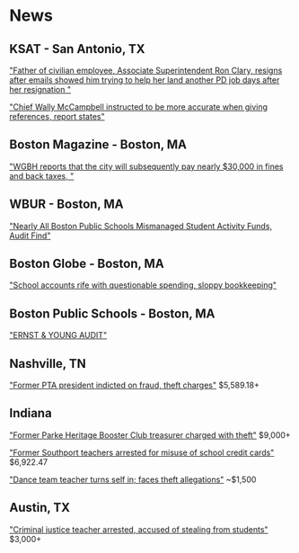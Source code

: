 # News

## KSAT - San Antonio, TX
["Father of civilian employee, Associate Superintendent Ron Clary, resigns after emails showed him trying to help her land another PD job days after her resignation
"](https://www.ksat.com/news/local/2021/05/13/neisd-police-officer-civilian-employee-used-district-email-to-coordinate-hook-up-while-officer-was-on-duty-records-show/)

["Chief Wally McCampbell instructed to be more accurate when giving references, report states"](https://www.ksat.com/news/local/2021/06/02/neisd-police-chief-admonished-after-job-recommendation-for-staffer-who-resigned-amid-scandal/)

## Boston Magazine - Boston, MA
["WGBH reports that the city will subsequently pay nearly $30,000 in fines and back taxes, "](https://www.bostonmagazine.com/education/2017/11/27/boston-public-schools-irs/)

## WBUR - Boston, MA
["Nearly All Boston Public Schools Mismanaged Student Activity Funds, Audit Find"](https://www.wbur.org/edify/2018/08/31/bps-mismanaged-student-activity-funds-audit)

## Boston Globe - Boston, MA
["School accounts rife with questionable spending, sloppy bookkeeping"](https://www.bostonglobe.com/metro/2018/08/30/school-accounts-rife-with-questionable-spending-sloppy-bookkeeping/Wn3eDlO62010oFULnTTFuK/story.html)

## Boston Public Schools - Boston, MA
["ERNST & YOUNG AUDIT"](https://www.bostonpublicschools.org/studentactivityaccounts)

## Nashville, TN
["Former PTA president indicted on fraud, theft charges"](https://www.wsmv.com/news/davidson_county/former-pta-president-indicted-on-fraud-theft-charges/article_b3f932e0-e32d-11eb-9092-1bc3afcf9a01.html?mkt_tok=NDEwLUhZTC01NzkAAAF-jjbnTYwRNXTxpy5Wn0SNAdXn7FAy2UjdSP08j51c3UZSEBdmLWAaRc_uMrpkNj_TdGjnx2Q8R5L6bPjt6alZuz88Ztm5RXTclkqCqEaG1hjQ) $5,589.18+

## Indiana
["Former Parke Heritage Booster Club treasurer charged with theft"](https://www.wthitv.com/content/news/Former-Parke-Heritage-Booster-Club-treasurer-charged-with-theft-574215781.html) $9,000+

["Former Southport teachers arrested for misuse of school credit cards"](https://www.wthr.com/article/news/local/former-southport-teachers-arrested-for-misuse-of-school-credit-cards/531-816f59bd-1b43-48bd-91aa-ca53e869f65a) $6,922.47

["Dance team teacher turns self in; faces theft allegations"](https://www.tribstar.com/news/local_news/dance-team-teacher-turns-self-in-faces-theft-allegations/article_f95175ae-358f-5137-be48-8562254c9a4f.html) ~$1,500

## Austin, TX
["Criminal justice teacher arrested, accused of stealing from students"](https://www.kxan.com/news/criminal-justice-teacher-arrested-accused-of-stealing-from-students/) $3,000+




